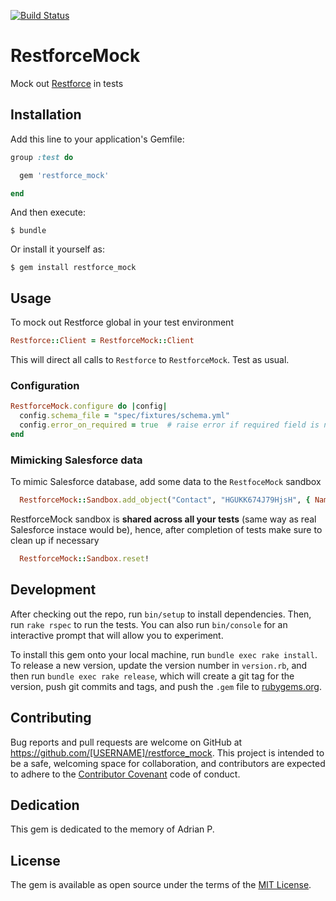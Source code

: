 [![Build Status](https://travis-ci.org/ilyakatz/restforce_mock.svg?branch=master)](https://travis-ci.org/ilyakatz/restforce_mock)

# RestforceMock

Mock out [Restforce](https://github.com/ejholmes/restforce) in tests

## Installation

Add this line to your application's Gemfile:

```ruby
group :test do

  gem 'restforce_mock'

end
```

And then execute:

    $ bundle

Or install it yourself as:

    $ gem install restforce_mock

## Usage

To mock out Restforce global in your test environment

```ruby
Restforce::Client = RestforceMock::Client
```

This will direct all calls to `Restforce` to `RestforceMock`. Test as usual.

### Configuration

```ruby
RestforceMock.configure do |config|
  config.schema_file = "spec/fixtures/schema.yml"
  config.error_on_required = true  # raise error if required field is not set
end
```

### Mimicking Salesforce data

To mimic Salesforce database, add some data to the `RestfoceMock` sandbox

```ruby
  RestforceMock::Sandbox.add_object("Contact", "HGUKK674J79HjsH", { Name__c: "John" })
```

RestforceMock sandbox is **shared across all your tests** (same way as real Salesforce instace would be), hence,
after completion of tests make sure to clean up if necessary

```ruby
  RestforceMock::Sandbox.reset!
```

## Development

After checking out the repo, run `bin/setup` to install dependencies. Then, run `rake rspec` to run the tests. You can also run `bin/console` for an interactive prompt that will allow you to experiment.

To install this gem onto your local machine, run `bundle exec rake install`. To release a new version, update the version number in `version.rb`, and then run `bundle exec rake release`, which will create a git tag for the version, push git commits and tags, and push the `.gem` file to [rubygems.org](https://rubygems.org).

## Contributing

Bug reports and pull requests are welcome on GitHub at https://github.com/[USERNAME]/restforce_mock. This project is intended to be a safe, welcoming space for collaboration, and contributors are expected to adhere to the [Contributor Covenant](contributor-covenant.org) code of conduct.

## Dedication

This gem is dedicated to the memory of Adrian P.

## License

The gem is available as open source under the terms of the [MIT License](http://opensource.org/licenses/MIT).

